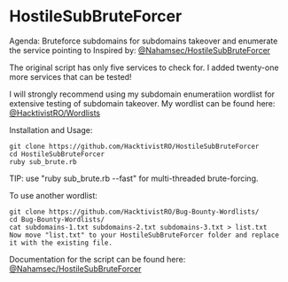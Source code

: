 # HostileSubBruteForcer
Agenda: Bruteforce subdomains for subdomains takeover and enumerate the service pointing to
Inspired by: [@Nahamsec/HostileSubBruteForcer](https://github.com/nahamsec/HostileSubBruteforcer)

The original script has only five services to check for. I added twenty-one more services that can be tested!

I will strongly recommend using my subdomain enumeratiion wordlist for extensive testing of subdomain takeover. My wordlist can be found here: [@HacktivistRO/Wordlists](https://github.com/HacktivistRO/Bug-Bounty-Wordlists)

Installation and Usage:
    
    git clone https://github.com/HacktivistRO/HostileSubBruteForcer
    cd HostileSubBruteForcer
    ruby sub_brute.rb
    
TIP: use "ruby sub_brute.rb --fast" for multi-threaded brute-forcing. 

To use another wordlist:
    
    git clone https://github.com/HacktivistRO/Bug-Bounty-Wordlists/
    cd Bug-Bounty-Wordlists/
    cat subdomains-1.txt subdomains-2.txt subdomains-3.txt > list.txt
    Now move "list.txt" to your HostileSubBruteForcer folder and replace it with the existing file.
    
Documentation for the script can be found here: [@Nahamsec/HostileSubBruteForcer](https://github.com/nahamsec/HostileSubBruteforcer)
